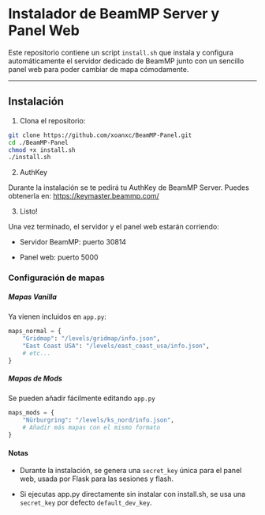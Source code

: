 # Instalador de BeamMP Server y Panel Web

Este repositorio contiene un script `install.sh` que instala y configura automáticamente el servidor dedicado de BeamMP junto con un sencillo panel web para poder cambiar de mapa cómodamente.

---

## Instalación

1. Clona el repositorio:

```bash
git clone https://github.com/xoanxc/BeamMP-Panel.git
cd ./BeamMP-Panel
chmod +x install.sh
./install.sh
```
2. AuthKey

Durante la instalación se te pedirá tu AuthKey de BeamMP Server.
Puedes obtenerla en: https://keymaster.beammp.com/

3. Listo!

Una vez terminado, el servidor y el panel web estarán corriendo:

- Servidor BeamMP: puerto 30814

- Panel web: puerto 5000

### Configuración de mapas

##### Mapas Vanilla

Ya vienen incluidos en ```app.py```:

```python
maps_normal = {
    "Gridmap": "/levels/gridmap/info.json",
    "East Coast USA": "/levels/east_coast_usa/info.json",
    # etc...
}
```

##### Mapas de Mods

Se pueden añadir fácilmente editando ```app.py```

```python
maps_mods = {
    "Nürburgring": "/levels/ks_nord/info.json",
    # Añadir más mapas con el mismo formato
}
```

#### Notas

- Durante la instalación, se genera una ```secret_key``` única para el panel web, usada por Flask para las sesiones y flash.

- Si ejecutas app.py directamente sin instalar con install.sh, se usa una ```secret_key``` por defecto ```default_dev_key```.